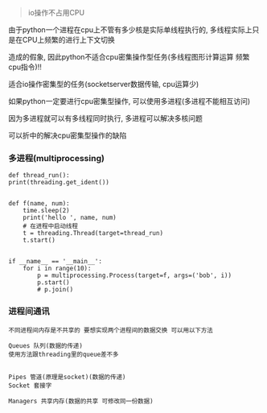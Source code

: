 > io操作不占用CPU

由于python一个进程在cpu上不管有多少核是实际单线程执行的, 多线程实际上只是在CPU上频繁的进行上下文切换

造成的假象, 因此python不适合cpu密集操作型任务(多线程图形计算运算 频繁cpu指令)!!

适合io操作密集型的任务(socketserver数据传输, cpu运算少)

如果python一定要进行cpu密集型操作, 可以使用多进程(多进程不能相互访问)

因为多进程就可以有多线程同时执行, 多进程可以解决多核问题

可以折中的解决cpu密集型操作的缺陷

### 多进程(multiprocessing)

    def thread_run():
    print(threading.get_ident())


    def f(name, num):
        time.sleep(2)
        print('hello ', name, num)
        # 在进程中启动线程
        t = threading.Thread(target=thread_run)
        t.start()


    if __name__ == '__main__':
        for i in range(10):
            p = multiprocessing.Process(target=f, args=('bob', i))
            p.start()
            # p.join()

### 进程间通讯

    不同进程间内存是不共享的 要想实现两个进程间的数据交换 可以用以下方法

    Queues 队列(数据的传递)
    使用方法跟threading里的queue差不多


    Pipes 管道(原理是socket)(数据的传递)
    Socket 套接字

    Managers 共享内存(数据的共享 可修改同一份数据)

